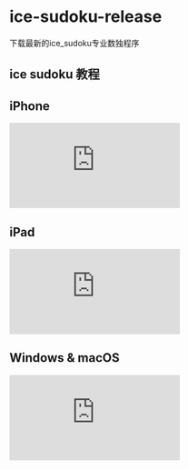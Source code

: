 # ice-sudoku-release
下载最新的ice_sudoku专业数独程序

## ice sudoku 教程
## iPhone
![ios_教程](https://github.com/tropicalwzc/ice_sudoku.github.io/blob/master/ice_sudoku_help.html)
## iPad
![ipad 教程](https://github.com/tropicalwzc/ice_sudoku.github.io/blob/master/ice_sudoku_HD_help.html)
## Windows & macOS
![pc 教程](https://github.com/tropicalwzc/ice_sudoku.github.io/blob/master/ice_sudoku_pc.html)
